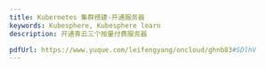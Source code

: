 ```yaml
---
title: Kubernetes 集群搭建-开通服务器
keywords: Kubesphere, Kubesphere learn
description: 开通青云三个按量付费服务器

pdfUrl: https://www.yuque.com/leifengyang/oncloud/ghnb83#SDlhV
---
```

